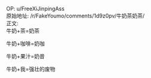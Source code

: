 
OP: u/FreeXiJinpingAss  
原始地址: /r/FakeYoumo/comments/1d9z0pv/牛奶茶奶茶/  
正文:  
牛奶+茶=奶茶

牛奶+咖啡=奶咖

牛奶+果汁=奶昔

牛奶+我=强壮的废物

